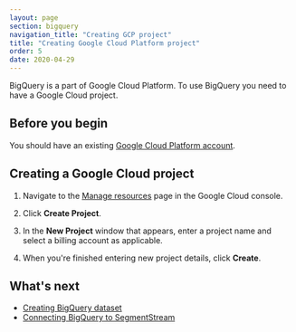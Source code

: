 ```yaml
---
layout: page
section: bigquery
navigation_title: "Creating GCP project"
title: "Creating Google Cloud Platform project"
order: 5
date: 2020-04-29
---
```


<!---
In this article explained how to
1. Sign up for BigQuery (with relevant links)
2. Create first project (or a new project if one exists if it is a different flow). Suggest how to name the project to avoid namings like "SegmentStream"
-->

BigQuery is a part of Google Cloud Platform.
To use BigQuery you need to have a Google Cloud project.

## Before you begin
You should have an existing [Google Cloud Platform account](creating-gcp-account).

## Creating a Google Cloud project
1. Navigate to the [Manage resources](https://console.cloud.google.com/cloud-resource-manager?walkthrough_id=resource-manager--create-project) page in the Google Cloud console.

2. Click **Create Project**.

3. In the **New Project** window that appears, enter a project name and select a billing account as applicable.

4. When you're finished entering new project details, click **Create**.

## What's next

* [Creating BigQuery dataset](creating-bigquery-dataset)
* [Connecting BigQuery to SegmentStream](connecting-bigquery)
